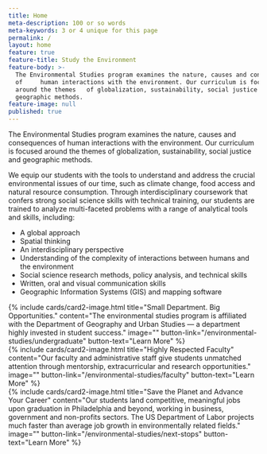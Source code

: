 ```yaml
---
title: Home
meta-description: 100 or so words
meta-keywords: 3 or 4 unique for this page
permalink: /
layout: home
feature: true
feature-title: Study the Environment
feature-body: >-
  The Environmental Studies program examines the nature, causes and consequences
  of     human interactions with the environment. Our curriculum is focused
  around the themes   of globalization, sustainability, social justice and
  geographic methods.
feature-image: null
published: true
---
```


The Environmental Studies program examines the nature, causes and consequences of human  interactions with the environment. Our curriculum is focused around the themes of globalization, sustainability, social justice and geographic methods.

We equip our students with the tools to understand and address the crucial environmental issues of our time, such as climate change, food access and natural resource consumption. Through interdisciplinary coursework that confers strong  social science skills with technical training, our students are trained to analyze multi-faceted  problems with a range of analytical tools and  skills, including:

   - A global approach 
   - Spatial thinking 
   - An interdisciplinary perspective 
   - Understanding of the complexity of interactions between humans and the environment 
   - Social science research methods, policy analysis, and technical skills 
   - Written, oral and visual communication skills 
   - Geographic Information Systems (GIS) and mapping software

<div class="row row-wide">
  <div class="col m12 l4">{% include cards/card2-image.html 
    title="Small Department. Big Opportunities." 
    content="The environmental studies program is affiliated with the Department of Geography and Urban Studies — a department highly invested in student success." 
    image="" 
    button-link="/environmental-studies/undergraduate" 
    button-text="Learn More" %}
  </div>
  <div class="row row-wide">
    <div class="col m12 l4">{% include cards/card2-image.html 
      title="Highly Respected Faculty" 
      content="Our faculty and administrative staff give students unmatched attention through mentorship, extracurricular and research opportunities." 
      image="" 
      button-link="/environmental-studies/faculty" 
      button-text="Learn More" %}
    </div>
    <div class="row row-wide">
      <div class="col m12 l4">{% include cards/card2-image.html 
        title="Save the Planet and Advance Your Career" 
        content="Our students land competitive, meaningful jobs upon graduation in Philadelphia and beyond, working in business, government and non-profits sectors. The US Department of Labor projects much faster than average job growth in environmentally related fields." 
        image="" 
        button-link="/environmental-studies/next-stops" 
        button-text="Learn More" %}
      </div>
</div>
